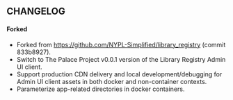 ## CHANGELOG

#### Forked
- Forked from https://github.com/NYPL-Simplified/library_registry (commit 833b8927).
- Switch to The Palace Project v0.0.1 version of the Library Registry Admin UI client.
- Support production CDN delivery and local development/debugging for Admin UI client assets in both docker and non-container contexts.
- Parameterize app-related directories in docker containers.
